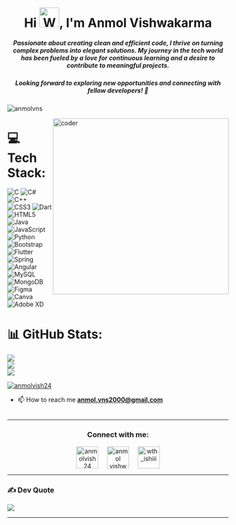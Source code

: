 <h1 align="center">Hi <img src="https://raw.githubusercontent.com/nixin72/nixin72/master/wave.gif" 
         alt="Waving hand animated gif"
         height="45"
         width="45" />, I'm Anmol Vishwakarma</h1>
<h5 align="center">
Passionate about creating clean and efficient code, I thrive on turning complex problems into elegant solutions. My journey in the tech world has been fueled by a love for continuous learning and a desire to contribute to meaningful projects. 
</h5>
<h5 align="center">
Looking forward to exploring new opportunities and connecting with fellow developers! 🌟 
</h5>
<p align="left"> <img src="https://komarev.com/ghpvc/?username=anmolvns&label=Profile%20views&color=0e75b6&style=flat" alt="anmolvns" /> </p>

<img align="right" src="https://media.tenor.com/YNqsJbmb_yMAAAAd/coding.gif" width="400" alt="coder" />

# 💻 Tech Stack:
![C](https://img.shields.io/badge/c-%2300599C.svg?style=flat&logo=c&logoColor=white) ![C#](https://img.shields.io/badge/c%23-%23239120.svg?style=flat&logo=c-sharp&logoColor=white) ![C++](https://img.shields.io/badge/c++-%2300599C.svg?style=flat&logo=c%2B%2B&logoColor=white) ![CSS3](https://img.shields.io/badge/css3-%231572B6.svg?style=flat&logo=css3&logoColor=white) ![Dart](https://img.shields.io/badge/dart-%230175C2.svg?style=flat&logo=dart&logoColor=white) ![HTML5](https://img.shields.io/badge/html5-%23E34F26.svg?style=flat&logo=html5&logoColor=white) ![Java](https://img.shields.io/badge/java-%23ED8B00.svg?style=flat&logo=java&logoColor=white) ![JavaScript](https://img.shields.io/badge/javascript-%23323330.svg?style=flat&logo=javascript&logoColor=%23F7DF1E) ![Python](https://img.shields.io/badge/python-3670A0?style=flat&logo=python&logoColor=ffdd54) ![Bootstrap](https://img.shields.io/badge/bootstrap-%23563D7C.svg?style=flat&logo=bootstrap&logoColor=white) ![Flutter](https://img.shields.io/badge/Flutter-%2302569B.svg?style=flat&logo=Flutter&logoColor=white) ![Spring](https://img.shields.io/badge/spring-%236DB33F.svg?style=flat&logo=spring&logoColor=white) ![Angular](https://img.shields.io/badge/angular-%23DD0031.svg?style=flat&logo=angular&logoColor=white) ![MySQL](https://img.shields.io/badge/mysql-%2300f.svg?style=flat&logo=mysql&logoColor=white) ![MongoDB](https://img.shields.io/badge/MongoDB-%234ea94b.svg?style=flat&logo=mongodb&logoColor=white) 	![Figma](https://img.shields.io/badge/figma-%23F24E1E.svg?style=flat&logo=figma&logoColor=white) ![Canva](https://img.shields.io/badge/Canva-%2300C4CC.svg?style=flat&logo=Canva&logoColor=white) ![Adobe XD](https://img.shields.io/badge/Adobe%20XD-470137?style=flat&logo=Adobe%20XD&logoColor=#FF61F6)



<!-- <p>
<a align= "center" href="https://github.com/anmolvns">
<img alt= "stats card" height="200px" width="400" src="https://github-readme-streak-stats.herokuapp.com/?user=anmolvns&theme=flag-india">
<img align="right" height="350" width="400" src="https://cdn.dribbble.com/users/2238041/screenshots/4763918/working.gif" /> </a>
</p> -->
<!-- <img height="200px" width="400" src="https://github-readme-stats.vercel.app/api?username=anmolvns&count_private=true&theme=radical&show_icons=true" /> -->

# 📊 GitHub Stats:
![](https://github-readme-stats.vercel.app/api?username=anmolvns&theme=radical&hide_border=false&include_all_commits=false&count_private=false)<br/>
![](https://github-readme-streak-stats.herokuapp.com/?user=anmolvns&theme=radical&hide_border=false)<br/>
![](https://github-readme-stats.vercel.app/api/top-langs/?username=anmolvns&theme=radical&hide_border=false&include_all_commits=false&count_private=false&layout=compact)


<p align="left"> <a href="https://twitter.com/anmolvish24" target="blank"><img src="https://img.shields.io/twitter/follow/anmolvish24?logo=twitter&style=for-the-badge" alt="anmolvish24" /></a> </p>

- 📫 How to reach me **anmol.vns2000@gmail.com**
<br><br>
<hr>

<h3 align="center">Connect with me:</h3>
<p align="center">
<a href="https://twitter.com/anmolvish24" target="blank"><img align="center" src="https://img.icons8.com/cute-clipart/64/000000/twitter.png" alt="anmolvish24" height="50" width="50" /></a> &nbsp;&nbsp;&nbsp;
<a href="https://www.linkedin.com/in/anmol-vishwakarma24/" target="blank"><img align="center" src="https://img.icons8.com/cute-clipart/64/000000/linkedin.png" alt="anmol vishwakarma" height="50" width="50" /></a>&nbsp;&nbsp;&nbsp;&nbsp;
<a href="https://www.instagram.com/mr_a.n.m.o.l/" target="blank"><img align="center" src="https://img.icons8.com/cute-clipart/64/000000/instagram-new.png" alt="wth_ishiii" height="50" width="50" /></a>
</p>

<hr>


### ✍️ Dev Quote
![](https://quotes-github-readme.vercel.app/api?type=vetical&theme=light)

---
